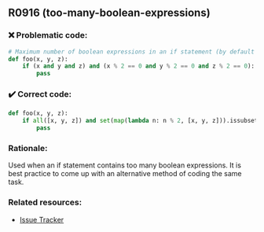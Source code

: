 ## R0916 (too-many-boolean-expressions)

### :x: Problematic code:

```python
# Maximum number of boolean expressions in an if statement (by default max is 5)
def foo(x, y, z):
    if (x and y and z) and (x % 2 == 0 and y % 2 == 0 and z % 2 == 0):
        pass
```

### :heavy_check_mark: Correct code:

```python
def foo(x, y, z):
    if all([x, y, z]) and set(map(lambda n: n % 2, [x, y, z])).issubset({0}):
        pass
```

### Rationale:

Used when an if statement contains too many boolean expressions. It is best practice
to come up with an alternative method of coding the same task.

### Related resources:

- [Issue Tracker](https://github.com/PyCQA/pylint/issues?q=is%3Aissue+%22too-many-boolean-expressions%22+OR+%22R0916%22)
